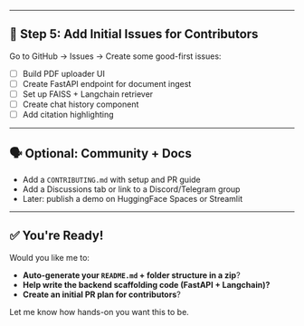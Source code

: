 
---

## 🧩 Step 5: Add Initial Issues for Contributors

Go to GitHub → Issues → Create some good-first issues:
- [ ] Build PDF uploader UI
- [ ] Create FastAPI endpoint for document ingest
- [ ] Set up FAISS + Langchain retriever
- [ ] Create chat history component
- [ ] Add citation highlighting

---

## 🗣️ Optional: Community + Docs
- Add a `CONTRIBUTING.md` with setup and PR guide
- Add a Discussions tab or link to a Discord/Telegram group
- Later: publish a demo on HuggingFace Spaces or Streamlit

---

## ✅ You're Ready!

Would you like me to:
- **Auto-generate your `README.md` + folder structure in a zip**?
- **Help write the backend scaffolding code (FastAPI + Langchain)?**
- **Create an initial PR plan for contributors**?

Let me know how hands-on you want this to be.
